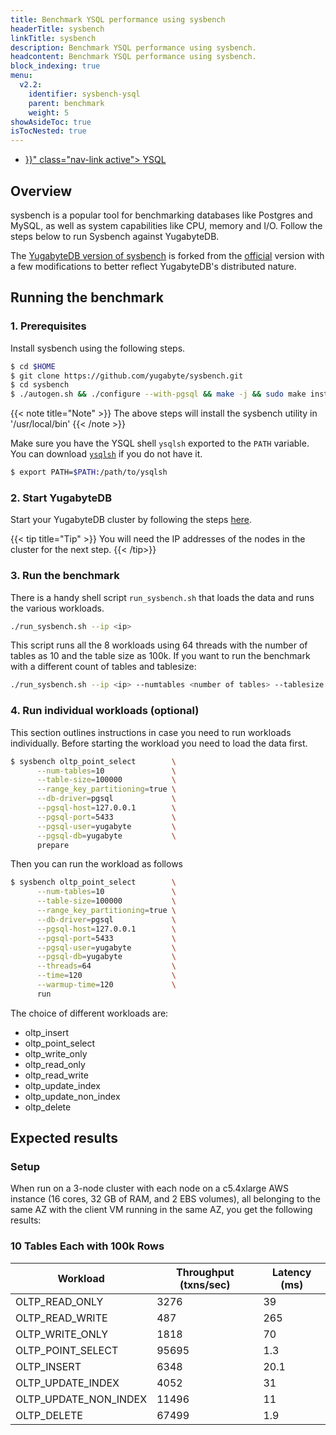 ```yaml
---
title: Benchmark YSQL performance using sysbench
headerTitle: sysbench
linkTitle: sysbench
description: Benchmark YSQL performance using sysbench.
headcontent: Benchmark YSQL performance using sysbench.
block_indexing: true
menu:
  v2.2:
    identifier: sysbench-ysql
    parent: benchmark
    weight: 5
showAsideToc: true
isTocNested: true
---
```

<ul class="nav nav-tabs-alt nav-tabs-yb">

  <li >
    <a href="{{< relref "./sysbench-ysql.md" >}}" class="nav-link active">
      <i class="icon-postgres" aria-hidden="true"></i>
      YSQL
    </a>
  </li>

</ul>

## Overview
sysbench is a popular tool for benchmarking databases like Postgres and MySQL, as well as system capabilities like CPU, memory and I/O. Follow the steps below to run Sysbench against YugabyteDB.

The [YugabyteDB version of sysbench](https://github.com/yugabyte/sysbench) is forked from the [official](https://github.com/akopytov/sysbench) version with a few modifications to better reflect YugabyteDB's distributed nature.

## Running the benchmark

### 1. Prerequisites

Install sysbench using the following steps.

```sh
$ cd $HOME
$ git clone https://github.com/yugabyte/sysbench.git
$ cd sysbench
$ ./autogen.sh && ./configure --with-pgsql && make -j && sudo make install
```

{{< note title="Note" >}}
The above steps will install the sysbench utility in '/usr/local/bin'
{{< /note >}}

Make sure you have the YSQL shell `ysqlsh` exported to the `PATH` variable. You can download [`ysqlsh`](https://download.yugabyte.com/) if you do not have it.
```sh
$ export PATH=$PATH:/path/to/ysqlsh
```

### 2. Start YugabyteDB
Start your YugabyteDB cluster by following the steps [here](../../deploy/manual-deployment/).

{{< tip title="Tip" >}}
You will need the IP addresses of the nodes in the cluster for the next step.
{{< /tip>}}

### 3. Run the benchmark
There is a handy shell script `run_sysbench.sh` that loads the data and runs the various workloads.
```sh
./run_sysbench.sh --ip <ip>
```
This script runs all the 8 workloads using 64 threads with the number of tables as 10 and the table size as 100k. If you want to run the benchmark with a different count of tables and tablesize:
```sh
./run_sysbench.sh --ip <ip> --numtables <number of tables> --tablesize <number of rows in each table>
```

### 4. Run individual workloads (optional)

This section outlines instructions in case you need to run workloads individually. Before starting the workload you need to load the data first.

```sh
$ sysbench oltp_point_select        \
      --num-tables=10               \
      --table-size=100000           \
      --range_key_partitioning=true \
      --db-driver=pgsql             \
      --pgsql-host=127.0.0.1        \
      --pgsql-port=5433             \
      --pgsql-user=yugabyte         \
      --pgsql-db=yugabyte           \
      prepare
```

Then you can run the workload as follows

```sh
$ sysbench oltp_point_select        \
      --num-tables=10               \
      --table-size=100000           \
      --range_key_partitioning=true \
      --db-driver=pgsql             \
      --pgsql-host=127.0.0.1        \
      --pgsql-port=5433             \
      --pgsql-user=yugabyte         \
      --pgsql-db=yugabyte           \
      --threads=64                  \
      --time=120                    \
      --warmup-time=120             \
      run
```

The choice of different workloads are:
* oltp_insert
* oltp_point_select
* oltp_write_only
* oltp_read_only
* oltp_read_write
* oltp_update_index
* oltp_update_non_index
* oltp_delete

## Expected results

### Setup

When run on a 3-node cluster with each node on a c5.4xlarge AWS instance (16 cores, 32 GB of RAM, and 2 EBS volumes), all belonging to the same AZ with the client VM running in the same AZ, you get the following results:

### 10 Tables Each with 100k Rows

| Workload   | Throughput (txns/sec) | Latency (ms)
-------------|-----------|----------|
OLTP_READ_ONLY | 3276 | 39
OLTP_READ_WRITE | 487 | 265
OLTP_WRITE_ONLY | 1818 | 70
OLTP_POINT_SELECT| 95695 | 1.3
OLTP_INSERT | 6348 | 20.1
OLTP_UPDATE_INDEX | 4052 | 31
OLTP_UPDATE_NON_INDEX | 11496 | 11
OLTP_DELETE | 67499 | 1.9
